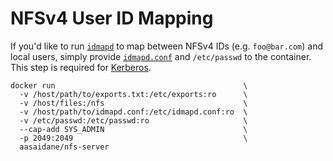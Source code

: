 # NFSv4 User ID Mapping

If you'd like to run [`idmapd`](http://man7.org/linux/man-pages/man8/idmapd.8.html) to map between NFSv4 IDs (e.g. `foo@bar.com`) and local users, simply provide [`idmapd.conf`](https://linux.die.net/man/5/idmapd.conf) and `/etc/passwd` to the container. This step is required for [Kerberos](kerberos.md).

    docker run                                          \
      -v /host/path/to/exports.txt:/etc/exports:ro      \
      -v /host/files:/nfs                               \
      -v /host/path/to/idmapd.conf:/etc/idmapd.conf:ro  \
      -v /etc/passwd:/etc/passwd:ro                     \
      --cap-add SYS_ADMIN                               \
      -p 2049:2049                                      \
      aasaidane/nfs-server
         
